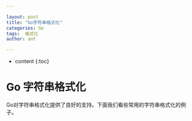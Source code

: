 ```yaml
---

layout: post
title: "Go字符串格式化"
categories: Go
tags:  格式化
author: ant

---
```


* content
{:toc}
# Go 字符串格式化

Go对字符串格式化提供了良好的支持。下面我们看些常用的字符串格式化的例子。

